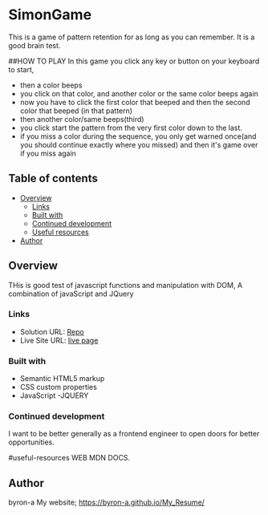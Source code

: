 <!-- REMAINING CODE IMPLEMENTATION -->
<!-- 
    - Increase game difficulty and user responding speed at every 5 level subsequently.
 -->

 # SimonGame
This is a game of pattern retention for as long as you can remember. It is a good brain test. 

##HOW TO PLAY
In this game you click any key or button on your keyboard to start,
- then a color beeps
- you click on that color, and another color or the same color beeps again 
- now you have to click the first color that beeped and then the second color that beeped (in that pattern)
- then another color/same beeps(third)
- you click start the pattern from the very first color down to the last.
- if you miss a color during the sequence, you only get warned once(and you should continue exactly where you missed) and then it's game over if you miss again

## Table of contents

- [Overview](#overview)
  - [Links](#links)
  - [Built with](#built-with)
  - [Continued development](#continued-development)
  - [Useful resources](#useful-resources)
- [Author](#author)

## Overview
THis is good test of javascript functions and manipulation with DOM, 
A combination of javaScript and JQuery

### Links

- Solution URL: [Repo](https://github.com/byron-a/SimonsGame.git)
- Live Site URL: [live page](https://byron-a.github.io/SimonsGame/)

### Built with

- Semantic HTML5 markup
- CSS custom properties
- JavaScript
-JQUERY

### Continued development

I want to be better generally as a frontend engineer to open doors for better opportunities.

#useful-resources
WEB MDN DOCS.

## Author
byron-a
My website; https://byron-a.github.io/My_Resume/
